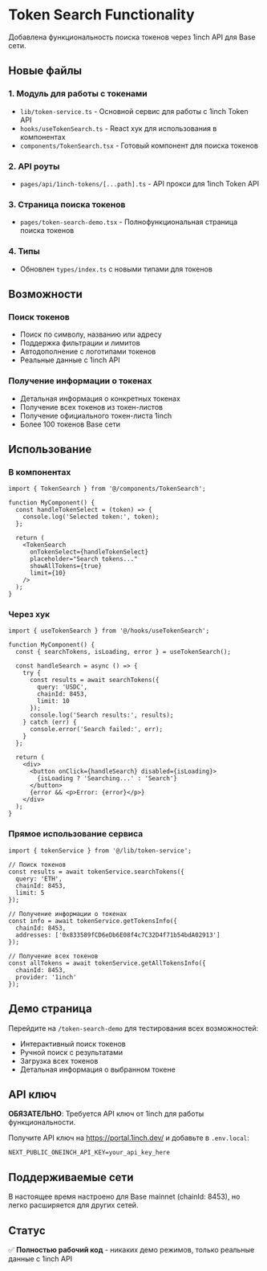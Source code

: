 # Token Search Functionality

Добавлена функциональность поиска токенов через 1inch API для Base сети.

## Новые файлы

### 1. Модуль для работы с токенами
- `lib/token-service.ts` - Основной сервис для работы с 1inch Token API
- `hooks/useTokenSearch.ts` - React хук для использования в компонентах
- `components/TokenSearch.tsx` - Готовый компонент для поиска токенов

### 2. API роуты
- `pages/api/1inch-tokens/[...path].ts` - API прокси для 1inch Token API

### 3. Страница поиска токенов
- `pages/token-search-demo.tsx` - Полнофункциональная страница поиска токенов

### 4. Типы
- Обновлен `types/index.ts` с новыми типами для токенов

## Возможности

### Поиск токенов
- Поиск по символу, названию или адресу
- Поддержка фильтрации и лимитов
- Автодополнение с логотипами токенов
- Реальные данные с 1inch API

### Получение информации о токенах
- Детальная информация о конкретных токенах
- Получение всех токенов из токен-листов
- Получение официального токен-листа 1inch
- Более 100 токенов Base сети

## Использование

### В компонентах
```tsx
import { TokenSearch } from '@/components/TokenSearch';

function MyComponent() {
  const handleTokenSelect = (token) => {
    console.log('Selected token:', token);
  };

  return (
    <TokenSearch
      onTokenSelect={handleTokenSelect}
      placeholder="Search tokens..."
      showAllTokens={true}
      limit={10}
    />
  );
}
```

### Через хук
```tsx
import { useTokenSearch } from '@/hooks/useTokenSearch';

function MyComponent() {
  const { searchTokens, isLoading, error } = useTokenSearch();

  const handleSearch = async () => {
    try {
      const results = await searchTokens({
        query: 'USDC',
        chainId: 8453,
        limit: 10
      });
      console.log('Search results:', results);
    } catch (err) {
      console.error('Search failed:', err);
    }
  };

  return (
    <div>
      <button onClick={handleSearch} disabled={isLoading}>
        {isLoading ? 'Searching...' : 'Search'}
      </button>
      {error && <p>Error: {error}</p>}
    </div>
  );
}
```

### Прямое использование сервиса
```tsx
import { tokenService } from '@/lib/token-service';

// Поиск токенов
const results = await tokenService.searchTokens({
  query: 'ETH',
  chainId: 8453,
  limit: 5
});

// Получение информации о токенах
const info = await tokenService.getTokensInfo({
  chainId: 8453,
  addresses: ['0x833589fCD6eDb6E08f4c7C32D4f71b54bdA02913']
});

// Получение всех токенов
const allTokens = await tokenService.getAllTokensInfo({
  chainId: 8453,
  provider: '1inch'
});
```

## Демо страница

Перейдите на `/token-search-demo` для тестирования всех возможностей:

- Интерактивный поиск токенов
- Ручной поиск с результатами
- Загрузка всех токенов
- Детальная информация о выбранном токене

## API ключ

**ОБЯЗАТЕЛЬНО**: Требуется API ключ от 1inch для работы функциональности.

Получите API ключ на https://portal.1inch.dev/ и добавьте в `.env.local`:

```
NEXT_PUBLIC_ONEINCH_API_KEY=your_api_key_here
```

## Поддерживаемые сети

В настоящее время настроено для Base mainnet (chainId: 8453), но легко расширяется для других сетей.

## Статус

✅ **Полностью рабочий код** - никаких демо режимов, только реальные данные с 1inch API
